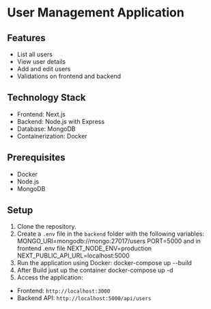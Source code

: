 # User Management Application

## Features
- List all users
- View user details
- Add and edit users
- Validations on frontend and backend

## Technology Stack
- Frontend: Next.js
- Backend: Node.js with Express
- Database: MongoDB
- Containerization: Docker

## Prerequisites
- Docker
- Node.js
- MongoDB

## Setup
1. Clone the repository.
2. Create a `.env` file in the `backend` folder with the following variables:
  MONGO_URI=mongodb://mongo:27017/users PORT=5000
  and in frontend .env file 
  NEXT_NODE_ENV=production
  NEXT_PUBLIC_API_URL=localhost:5000
3. Run the application using Docker:
  docker-compose up --build
4. After Build just up the container 
  docker-compose up -d
4. Access the application:
- Frontend: `http://localhost:3000`
- Backend API: `http://localhost:5000/api/users`

